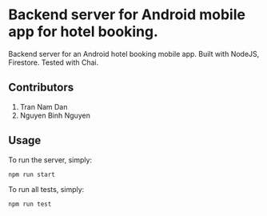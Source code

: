 # Backend server for Android mobile app for hotel booking.

Backend server for an Android hotel booking mobile app.
Built with NodeJS, Firestore. Tested with Chai.

## Contributors
1. Tran Nam Dan
2. Nguyen Binh Nguyen
## Usage
To run the server, simply:
```
npm run start
```
To run all tests, simply:
```
npm run test
```

